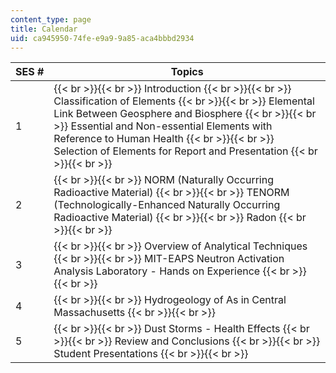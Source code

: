 ```yaml
---
content_type: page
title: Calendar
uid: ca945950-74fe-e9a9-9a85-aca4bbbd2934
---
```


| SES # | Topics |
| --- | --- |
| 1 |  {{< br >}}{{< br >}} Introduction {{< br >}}{{< br >}} Classification of Elements {{< br >}}{{< br >}} Elemental Link Between Geosphere and Biosphere {{< br >}}{{< br >}} Essential and Non-essential Elements with Reference to Human Health {{< br >}}{{< br >}} Selection of Elements for Report and Presentation {{< br >}}{{< br >}}  |
| 2 |  {{< br >}}{{< br >}} NORM (Naturally Occurring Radioactive Material) {{< br >}}{{< br >}} TENORM (Technologically-Enhanced Naturally Occurring Radioactive Material) {{< br >}}{{< br >}} Radon {{< br >}}{{< br >}}  |
| 3 |  {{< br >}}{{< br >}} Overview of Analytical Techniques {{< br >}}{{< br >}} MIT-EAPS Neutron Activation Analysis Laboratory - Hands on Experience {{< br >}}{{< br >}}  |
| 4 |  {{< br >}}{{< br >}} Hydrogeology of As in Central Massachusetts {{< br >}}{{< br >}}  |
| 5 |  {{< br >}}{{< br >}} Dust Storms - Health Effects {{< br >}}{{< br >}} Review and Conclusions {{< br >}}{{< br >}} Student Presentations {{< br >}}{{< br >}}